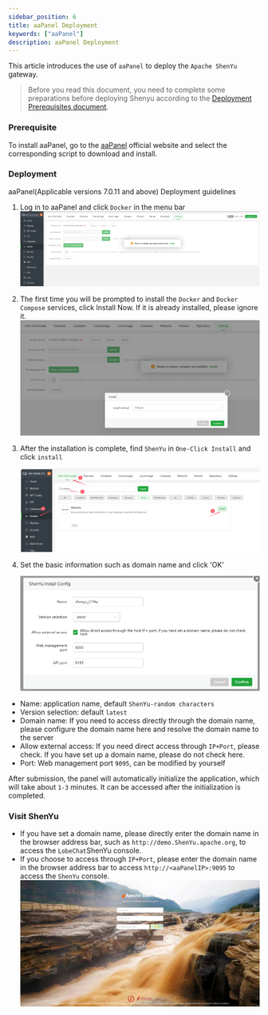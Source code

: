 ```yaml
---
sidebar_position: 6
title: aaPanel Deployment
keywords: ["aaPanel"]
description: aaPanel Deployment
---
```


This article introduces the use of `aaPanel` to deploy the `Apache ShenYu` gateway.

> Before you read this document, you need to complete some preparations before deploying Shenyu according to the [Deployment Prerequisites document](./deployment-before.md).

### Prerequisite

To install aaPanel, go to the [aaPanel](https://www.aapanel.com/new/download.html#install) official website and select the corresponding script to download and install.

### Deployment

aaPanel(Applicable versions 7.0.11 and above) Deployment guidelines

1. Log in to aaPanel and click `Docker` in the menu bar
   ![Docker](img/shenyu/deployment/aapanel/install.png)

2. The first time you will be prompted to install the `Docker` and `Docker Compose` services, click Install Now. If it is already installed, please ignore it.
   ![install](img/shenyu/deployment/aapanel/install2.png)

3. After the installation is complete, find `ShenYu` in `One-Click Install` and click `install`  

   ![install_HertzBeat](img/shenyu/deployment/aapanel/install-ShenYu.png)

4. Set the basic information such as domain name and click 'OK'

   ![add](img/shenyu/deployment/aapanel/addShenYu.png)
   


- Name: application name, default `ShenYu-random characters`
- Version selection: default `latest`
- Domain name: If you need to access directly through the domain name, please configure the domain name here and resolve the domain name to the server
- Allow external access: If you need direct access through `IP+Port`, please check. If you have set up a domain name, please do not check here.
- Port: Web management port `9095`, can be modified by yourself

After submission, the panel will automatically initialize the application, which will take about `1-3` minutes. It can be accessed after the initialization is completed.


### Visit ShenYu
- If you have set a domain name, please directly enter the domain name in the browser address bar, such as `http://demo.ShenYu.apache.org`, to access the `LobeChat`ShenYu console.
- If you choose to access through `IP+Port`, please enter the domain name in the browser address bar to access `http://<aaPanelIP>:9095` to access the `ShenYu` console.
![console](img/shenyu/deployment/aapanel/console.png)

